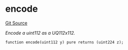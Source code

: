 # encode
[Git Source](https://github.com/zammdefi/ZAMM/blob/01418cf0888a2a8e3cc999c814fa483ce70fd973/src/utils/Math.sol)

*Encode a uint112 as a UQ112x112.*


```solidity
function encode(uint112 y) pure returns (uint224 z);
```

